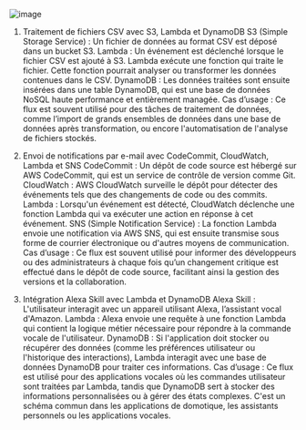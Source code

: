 ![image](https://github.com/user-attachments/assets/f3f0c881-6e2d-4c35-9b31-5a9383f42011)


1. Traitement de fichiers CSV avec S3, Lambda et DynamoDB
S3 (Simple Storage Service) : Un fichier de données au format CSV est déposé dans un bucket S3.
Lambda : Un événement est déclenché lorsque le fichier CSV est ajouté à S3. Lambda exécute une fonction qui traite le fichier. Cette fonction pourrait analyser ou transformer les données contenues dans le CSV.
DynamoDB : Les données traitées sont ensuite insérées dans une table DynamoDB, qui est une base de données NoSQL haute performance et entièrement managée.
Cas d’usage : Ce flux est souvent utilisé pour des tâches de traitement de données, comme l’import de grands ensembles de données dans une base de données après transformation, ou encore l'automatisation de l'analyse de fichiers stockés.

2. Envoi de notifications par e-mail avec CodeCommit, CloudWatch, Lambda et SNS
CodeCommit : Un dépôt de code source est hébergé sur AWS CodeCommit, qui est un service de contrôle de version comme Git.
CloudWatch : AWS CloudWatch surveille le dépôt pour détecter des événements tels que des changements de code ou des commits.
Lambda : Lorsqu'un événement est détecté, CloudWatch déclenche une fonction Lambda qui va exécuter une action en réponse à cet événement.
SNS (Simple Notification Service) : La fonction Lambda envoie une notification via AWS SNS, qui est ensuite transmise sous forme de courrier électronique ou d'autres moyens de communication.
Cas d’usage : Ce flux est souvent utilisé pour informer des développeurs ou des administrateurs à chaque fois qu’un changement critique est effectué dans le dépôt de code source, facilitant ainsi la gestion des versions et la collaboration.

3. Intégration Alexa Skill avec Lambda et DynamoDB
Alexa Skill : L'utilisateur interagit avec un appareil utilisant Alexa, l’assistant vocal d'Amazon.
Lambda : Alexa envoie une requête à une fonction Lambda qui contient la logique métier nécessaire pour répondre à la commande vocale de l'utilisateur.
DynamoDB : Si l'application doit stocker ou récupérer des données (comme les préférences utilisateur ou l'historique des interactions), Lambda interagit avec une base de données DynamoDB pour traiter ces informations.
Cas d’usage : Ce flux est utilisé pour des applications vocales où les commandes utilisateur sont traitées par Lambda, tandis que DynamoDB sert à stocker des informations personnalisées ou à gérer des états complexes. C'est un schéma commun dans les applications de domotique, les assistants personnels ou les applications vocales.
